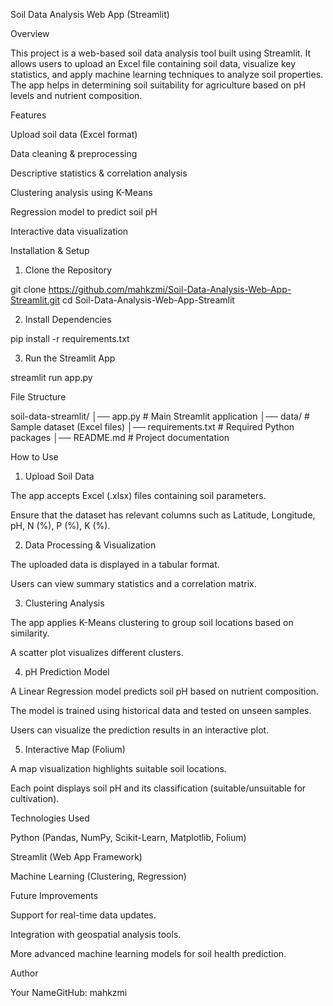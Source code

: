 Soil Data Analysis Web App (Streamlit)

Overview

This project is a web-based soil data analysis tool built using Streamlit. It allows users to upload an Excel file containing soil data, visualize key statistics, and apply machine learning techniques to analyze soil properties. The app helps in determining soil suitability for agriculture based on pH levels and nutrient composition.

Features

Upload soil data (Excel format)

Data cleaning & preprocessing

Descriptive statistics & correlation analysis

Clustering analysis using K-Means

Regression model to predict soil pH

Interactive data visualization

Installation & Setup

1. Clone the Repository

git clone https://github.com/mahkzmi/Soil-Data-Analysis-Web-App-Streamlit.git
cd Soil-Data-Analysis-Web-App-Streamlit

2. Install Dependencies

pip install -r requirements.txt

3. Run the Streamlit App

streamlit run app.py

File Structure

soil-data-streamlit/
│── app.py              # Main Streamlit application
│── data/               # Sample dataset (Excel files)
│── requirements.txt    # Required Python packages
│── README.md           # Project documentation

How to Use

1. Upload Soil Data

The app accepts Excel (.xlsx) files containing soil parameters.

Ensure that the dataset has relevant columns such as Latitude, Longitude, pH, N (%), P (%), K (%).

2. Data Processing & Visualization

The uploaded data is displayed in a tabular format.

Users can view summary statistics and a correlation matrix.

3. Clustering Analysis

The app applies K-Means clustering to group soil locations based on similarity.

A scatter plot visualizes different clusters.

4. pH Prediction Model

A Linear Regression model predicts soil pH based on nutrient composition.

The model is trained using historical data and tested on unseen samples.

Users can visualize the prediction results in an interactive plot.

5. Interactive Map (Folium)

A map visualization highlights suitable soil locations.

Each point displays soil pH and its classification (suitable/unsuitable for cultivation).

Technologies Used

Python (Pandas, NumPy, Scikit-Learn, Matplotlib, Folium)

Streamlit (Web App Framework)

Machine Learning (Clustering, Regression)

Future Improvements

Support for real-time data updates.

Integration with geospatial analysis tools.

More advanced machine learning models for soil health prediction.

Author

Your NameGitHub: mahkzmi
